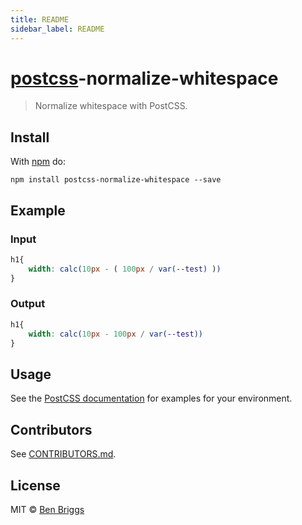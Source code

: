 ```yaml
---
title: README
sidebar_label: README
---
```

# [postcss][postcss]-normalize-whitespace

> Normalize whitespace with PostCSS.

## Install

With [npm](https://npmjs.org/package/postcss-normalize-whitespace) do:

```
npm install postcss-normalize-whitespace --save
```

## Example

### Input

```css
h1{
    width: calc(10px - ( 100px / var(--test) )) 
}
```

### Output

```css
h1{
    width: calc(10px - 100px / var(--test))
}
``` 

## Usage

See the [PostCSS documentation](https://github.com/postcss/postcss#usage) for
examples for your environment.

## Contributors

See [CONTRIBUTORS.md](https://github.com/cssnano/cssnano/blob/master/CONTRIBUTORS.md).

## License

MIT © [Ben Briggs](http://beneb.info)

[postcss]: https://github.com/postcss/postcss

